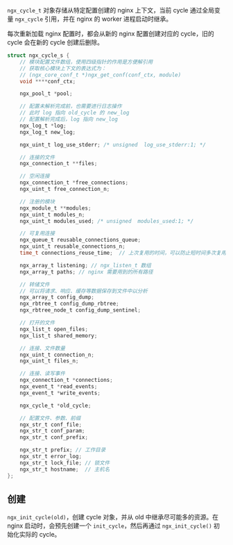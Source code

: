 `ngx_cycle_t` 对象存储从特定配置创建的 nginx 上下文，当前 cycle 通过全局变量 `ngx_cycle` 引用，并在 nginx 的 worker 进程启动时继承。

每次重新加载 nginx 配置时，都会从新的 nginx 配置创建对应的 cycle，旧的 cycle 会在新的 cycle 创建后删除。

```c
struct ngx_cycle_s {
    // 模块配置文件数组，使用四级指针的作用是方便解引用
    // 获取核心模块上下文的表达式为：
    // (ngx_core_conf_t *)ngx_get_conf(conf_ctx, module)
    void ****conf_ctx;

    ngx_pool_t *pool;

    // 配置未解析完成前，也需要进行日志操作
    // 此时 log 指向 old_cycle 的 new_log
    // 配置解析完成后，log 指向 new_log
    ngx_log_t *log;
    ngx_log_t new_log;

    ngx_uint_t log_use_stderr; /* unsigned  log_use_stderr:1; */

    // 连接的文件
    ngx_connection_t **files;

    // 空闲连接
    ngx_connection_t *free_connections;
    ngx_uint_t free_connection_n;

    // 注册的模块
    ngx_module_t **modules;
    ngx_uint_t modules_n;
    ngx_uint_t modules_used; /* unsigned  modules_used:1; */

    // 可复用连接
    ngx_queue_t reusable_connections_queue;
    ngx_uint_t reusable_connections_n;
    time_t connections_reuse_time;  // 上次复用的时间，可以防止短时间多次复用产生大量日志

    ngx_array_t listening; // ngx_listen_t 数组
    ngx_array_t paths; // nginx 需要用到的所有路径

    // 转储文件
    // 可以将请求、响应、缓存等数据保存到文件中以分析
    ngx_array_t config_dump;
    ngx_rbtree_t config_dump_rbtree;
    ngx_rbtree_node_t config_dump_sentinel;

    // 打开的文件
    ngx_list_t open_files;
    ngx_list_t shared_memory;

    // 连接、文件数量
    ngx_uint_t connection_n;
    ngx_uint_t files_n;

    // 连接、读写事件
    ngx_connection_t *connections;
    ngx_event_t *read_events;
    ngx_event_t *write_events;

    ngx_cycle_t *old_cycle;

    // 配置文件、参数、前缀
    ngx_str_t conf_file;
    ngx_str_t conf_param;
    ngx_str_t conf_prefix;

    ngx_str_t prefix; // 工作目录
    ngx_str_t error_log;
    ngx_str_t lock_file; // 锁文件
    ngx_str_t hostname;  // 主机名
};
```

## 创建

`ngx_init_cycle(old)`，创建 cycle 对象，并从 old 中继承尽可能多的资源。在 nginx 启动时，会预先创建一个 `init_cycle`，然后再通过 `ngx_init_cycle()` 初始化实际的 cycle。
